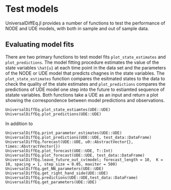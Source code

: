 # Test models

UniversalDiffEq.jl provides a number of functions to test the performance of NODE and UDE models, with both in sample and out of sample data. 

## Evaluating model fits

There are two primary functions to test model fits `plot_state_estimates` and `plot_predictions`. The model fitting procedure estimates the value of the state variables ``\hat{u}`` at each time point in the data set and the parameters of the NODE or UDE model that predicts chagnes in the state variables. The `plot_state_estimates` function compares the esitmated states to the data to check the quality of the state estimates and `plot_predictions` compares the predictions of UDE model one step into the future to estiamted sequence of statate variables. Both functions take a UDE as an input and return a plot showing the correspondence between model predictions and observations. 

```@docs
UniversalDiffEq.plot_state_estiamtes(UDE::UDE)
UniversalDiffEq.plot_predictions(UDE::UDE)
```

In addition to 

```@docs
UniversalDiffEq.print_parameter_estimates(UDE::UDE)
UniversalDiffEq.plot_predictions(UDE::UDE, test_data::DataFrame)
UniversalDiffEq.forecast(UDE::UDE, u0::AbstractVector{}, times::AbstractVector{})
UniversalDiffEq.plot_forecast(UDE::UDE, T::Int)
UniversalDiffEq.plot_forecast(UDE::UDE, test_data::DataFrame)
UniversalDiffEq.leave_future_out_cv(model; forecast_length = 10,  K = 10, spacing = 1, step_size = 0.05, maxiter = 500)
UniversalDiffEq.get_NN_parameters(UDE::UDE)
UniversalDiffEq.get_right_hand_side(UDE::UDE)
UniversalDiffEq.predictions(UDE::UDE,test_data::DataFrame)
UniversalDiffEq.get_parameters(UDE::UDE)
```